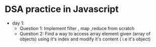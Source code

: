 # DSA practice in Javascript
- day 1:
    - Question 1: Implement filter , map ,reduce from scratch
    - Question 2: Find a way to access array element given (array of objects) using it's index and modify it's content ( i.e it's object)